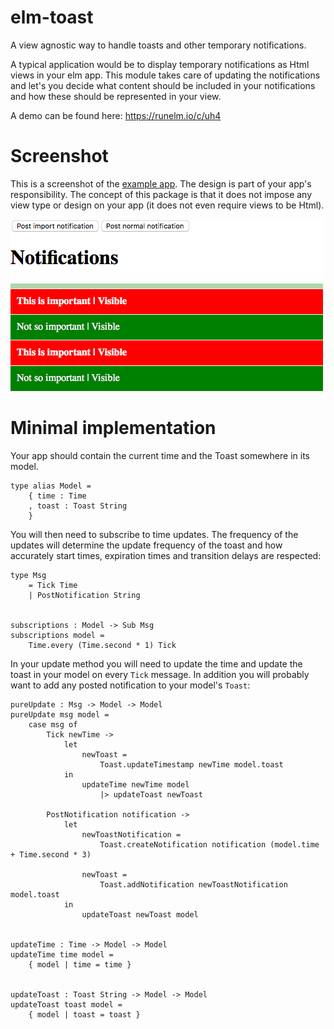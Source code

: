 # elm-toast

A view agnostic way to handle toasts and other temporary notifications.

A typical application would be to display temporary notifications as Html views
in your elm app. This module takes care of updating the notifications and let's
you decide what content should be included in your notifications and how these
should be represented in your view.

A demo can be found here: https://runelm.io/c/uh4

# Screenshot

This is a screenshot of the [example app](example/Main.elm). The design is part
of your app's responsibility. The concept of this package is that it does not
impose any view type or design on your app (it does not even require views
to be Html).

![Screenshot of elm-toast example](https://github.com/iosphere/elm-toast/raw/master/screenshot.png)

# Minimal implementation

Your app should contain the current time and the Toast somewhere in its model.

    type alias Model =
        { time : Time
        , toast : Toast String
        }

You will then need to subscribe to time updates. The frequency of the updates
will determine the update frequency of the toast and how accurately start times,
expiration times and transition delays are respected:

    type Msg
        = Tick Time
        | PostNotification String


    subscriptions : Model -> Sub Msg
    subscriptions model =
        Time.every (Time.second * 1) Tick

In your update method you will need to update the time and update the toast in
your model on every `Tick` message. In addition you will probably want to add
any posted notification to your model's `Toast`:

    pureUpdate : Msg -> Model -> Model
    pureUpdate msg model =
        case msg of
            Tick newTime ->
                let
                    newToast =
                        Toast.updateTimestamp newTime model.toast
                in
                    updateTime newTime model
                        |> updateToast newToast

            PostNotification notification ->
                let
                    newToastNotification =
                        Toast.createNotification notification (model.time + Time.second * 3)

                    newToast =
                        Toast.addNotification newToastNotification model.toast
                in
                    updateToast newToast model


    updateTime : Time -> Model -> Model
    updateTime time model =
        { model | time = time }


    updateToast : Toast String -> Model -> Model
    updateToast toast model =
        { model | toast = toast }
